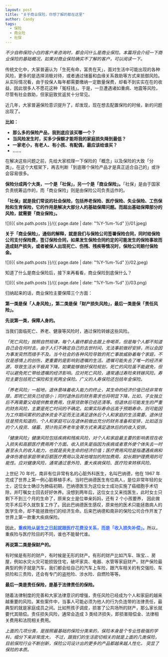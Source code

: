 ```yaml
---
layout: post
title: "关于商业保险，你想了解的都在这里"
author: Candy
tags: 
  - 保险
  - 商业险
  - 社保
---
```


*不少自称保险小白的客户来咨询时，都会问什么是商业保险。本篇将会介绍一下商业保险的基础概况，如果对商业保险确实不了解的客户，可以阅读一下。*

传统文化中，大家普遍认为「生死有命，富贵在天」，面对生活中可能出现的各种风险，更多的是选择消极对待，或者通过储蓄和血缘关系救助等方式来抵御风险。从实际情况看，由于投保人每年都需要缴纳一定数量保费，却看不到实实在在的收益，因此很多人不愿花这种「冤枉钱」。于是，一旦遭遇诸如重病、地震等风险，尽管有社会救助，但家庭致贫返贫十分常见。

近几年，大家普遍保险意识提升了，却发现，现在想去配置保险的时候，新的问题出现了。

**比如：**

- **那么多的保险产品，我到底应该买哪一个？**
- **当风险发生时，买多少保额才能将我的家庭损失降到最低？**
- **一家老小，有老人、有小孩、有配偶，最应该给谁买？**
- **……**

在解决这些问题之前，先给大家梳理一下保险的「概念」以及保险的大致「分类」，在这个大框架下，再去判断「到底哪个保险产品才是真正适合自己的」或许会容易很多。

**保险分成两个大类，一个是「社保」，另一个是「商业保险」。**「社保」是由于国家负责统筹运作的，而「商业保险」则是由保险公司负责运作的。

**「社保」就是我们常说的社会保险，包括养老保险、医疗保险、失业保险、工伤保险和生育保险，它的作用是解决大部分人的基础保障问题。而超出基础保障部分的风险，就需要「商业保险」。**

![]({{ site.path.posts }}/{{ page.date | date: "%Y-%m-%d" }}/01.jpeg)

**关于「商业保险」，通俗的解释，就是我们与保险公司签署保险合同，同时给保险公司支付保险费，签订保险合同，如果发生保险合同约定的可能发生的保险事故而造成财产损失，或者被保人出现死亡、伤残、残疾等情况时，保险公司赔付保险金。**

![]({{ site.path.posts }}/{{ page.date | date: "%Y-%m-%d" }}/02.jpeg)

知道了什么是商业保险后，接下来再看看，商业保险到底保什么？

![]({{ site.path.posts }}/{{ page.date | date: "%Y-%m-%d" }}/03.png)

归纳起来的话，商业保险主要保障三个方面：

**第一类是保「人身风险」，第二类是保「财产损失风险」，最后一类是保「责任风险」。**

**先说第一类，保障人身的。**

当我们面临死亡、养老、健康等风险时，通过保险转嫁这些风险。

*「死亡风险」按照自然规律，每个人最终都会去跟上帝喝茶，但是每个人都不知道自己会在何时去，由于人们不确定自己的去世时间，无法事前做好安排，所以会因为事发突然而措手不及。当今社会的各种风险导致的死亡事故威胁着每个家庭，不仅是感情上的创伤，更重要的是影响到遗嘱的生活。遗嘱可能失去了唯一的经济来源，导致生活水平极具下降。如果能够做好保险规划，死亡的风险虽不能避免，但可以避免死亡带给遗嘱的经济影响。应对死亡风险，通常通过寿险来转嫁风险。寿险主要包括死亡保险和生死两全保险。广义的人寿保险还包括年金保险。*

*「养老风险』一般地，退休意味着收入能力的终止，其生命的经济价值已经非常有限，即死亡损失已经很小；同时退休后的财务需求也将明显下降，比如，子女独立后不再需要父母提供教育费用，住房贷款等已经还清等。但退休后可能发生的严重的财务风险，主要是死亡时间的不确定。如果实际寿命远高于预期寿命，则可能因为工作期间累积的退休资金不足而无法满足退休后个人和家庭的生活需要。退休往往是预先知道的，个人和家庭可以在退休前做出充分的财务准备和安排，比如适当的个人投资、储蓄、预计购买养老年金等方式来满足退休后的的收入安排。*

*「健康风险」健康风险包括疾病和残疾风险，对个人和家庭最主要的影响表现在收入损失和高额医疗费用两个方面。收入损失是指因为疾病或者意外使个体失去一时甚至永久的收入能力，也就是丧失生命的经济价值；医疗费用风险是指遭遇疾病和身体伤害给家庭带来巨额医疗费用以及其他增加的附加费用，如长期护理费用的可能性。应对健康风险，通常通过意外险、重大疾病保险、医疗险来转移风险。*

上世纪 70 年代，南非有位非常有名的心脏外科医生，名叫巴纳德，他在 1967 年完成了世界上第一例心脏移植手术。当时巴纳德医生有位病人，是位非常年轻的女士，这位女士确诊为肺癌初期，巴纳德医生为这位女士成功实施了癌细胞手术切除，并叮嘱女士回去好好休养。没想到两年后，这位女士又来找医生，此时女士只剩下不到三个月的生命了，原来女士是位单亲妈妈，还有 2 个小孩要养， 因此做完手术后不久就恢复工作了。因此巴纳德医生感叹，原来他的医术只能拯救病人的医学生命，却不能拯救他们的经济生命。后来巴纳德和南非的保险公司合作开发了世界上第一款重大疾病保险。

因此，<a style="color: #3366ff"><b>重疾险从诞生之日起就跟医疗花费没关系，而是「收入损失补偿」。</b></a>所以，重疾险与医疗险目的不同，谁也不能替代谁。

**再说第二类是保财产的。**

有时候是有形的财产，有时候是无形的财产。有形的财产比如汽车、珠宝、、房屋，例如水灾火灾可能损毁住宅，破坏家具、电器、水管等家庭财产。财产保险最典型的例子就是汽车，我们都会给自己的汽车上车险，跟汽车相关的有交强险、车损险和三责险，还会有专门的盗抢险、涉水险、自燃险等等。

**最后一类是责任保险，是基于法律责任的保险。**

随着法律制度的完善和大家法律意识的增强，责任风险已经成为个人和家庭的越来越重要的风险。某些案件中，当事人可能必须为他人的行为负连带的法律责任，最典型的就是家庭成员之间。比如熊孩子调皮，损害了公共场所的财产，那么家长就要代其赔偿。责任损失风险，通常会造成 3 类经济损失，即损害赔偿金、法律相关费用和法院相关费用。

*上面的几项分类，是按照最基础的保险分类来的，保险本身是个专业性极强的学科，细分下来非常庞大， 不过，跟我们的生活密切相关的就是上面的几类保险，目前保险行业不断创新，保险公司设计出的更多的产品都越来越人性化， 突显了保险的本质。*
